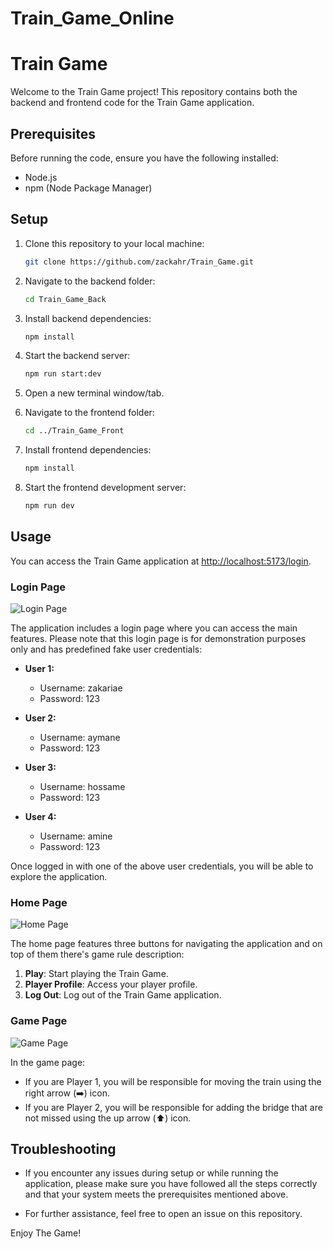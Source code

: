 # Train_Game_Online

# Train Game

Welcome to the Train Game project! This repository contains both the backend and frontend code for the Train Game application.

## Prerequisites

Before running the code, ensure you have the following installed:

- Node.js
- npm (Node Package Manager)

## Setup

1. Clone this repository to your local machine:

    ```bash
    git clone https://github.com/zackahr/Train_Game.git
    ```

2. Navigate to the backend folder:

    ```bash
    cd Train_Game_Back
    ```

3. Install backend dependencies:

    ```bash
    npm install
    ```

4. Start the backend server:

    ```bash
    npm run start:dev
    ```

5. Open a new terminal window/tab.

6. Navigate to the frontend folder:

    ```bash
    cd ../Train_Game_Front
    ```

7. Install frontend dependencies:

    ```bash
    npm install
    ```

8. Start the frontend development server:

    ```bash
    npm run dev
    ```

## Usage

You can access the Train Game application at [http://localhost:5173/login](http://localhost:5173/login).

### Login Page

![Login Page](https://github.com/zackahr/Train_Game_Online/assets/138884943/53260413-383e-4806-8a31-c4367fce9a66)

The application includes a login page where you can access the main features. Please note that this login page is for demonstration purposes only and has predefined fake user credentials:

- **User 1:**
  - Username: zakariae
  - Password: 123

- **User 2:**
  - Username: aymane
  - Password: 123

- **User 3:**
  - Username: hossame
  - Password: 123

- **User 4:**
  - Username: amine
  - Password: 123

Once logged in with one of the above user credentials, you will be able to explore the application.

### Home Page

![Home Page](https://github.com/zackahr/Train_Game_Online/assets/138884943/5f01a7cd-3f17-492d-9154-07c3ff4b79e0)

The home page features three buttons for navigating the application and on top of them there's game rule description:

1. **Play**: Start playing the Train Game.
2. **Player Profile**: Access your player profile.
3. **Log Out**: Log out of the Train Game application.

### Game Page

![Game Page](https://github.com/zackahr/Train_Game_Online/assets/138884943/c2918e81-0b30-4ee0-807f-3f7822fb5f08)

In the game page:
- If you are Player 1, you will be responsible for moving the train using the right arrow (➡️) icon.
- If you are Player 2, you will be responsible for adding the bridge that are not missed using the up arrow (⬆️) icon.

## Troubleshooting

- If you encounter any issues during setup or while running the application, please make sure you have followed all the steps correctly and that your system meets the prerequisites mentioned above.

- For further assistance, feel free to open an issue on this repository.

Enjoy The Game!
